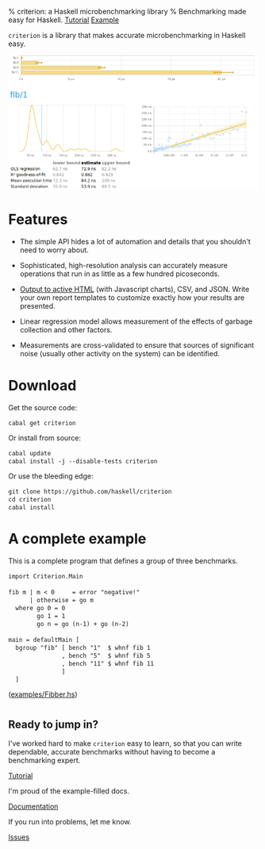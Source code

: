 % criterion: a Haskell microbenchmarking library
% Benchmarking made easy for Haskell.
  <a href="tutorial.html" class="btn btn-primary btn-lg" role="button">Tutorial</a> <a href="report.html" target="_blank" class="btn btn-info btn-lg" role="button">Example</a>



`criterion` is a library that makes accurate microbenchmarking in
Haskell easy.

<a href="fibber.html" target="_blank"><img src="fibber-screenshot.png"></img></a>


# Features

* The simple API hides a lot of automation and details that you
  shouldn't need to worry about.

* Sophisticated, high-resolution analysis can accurately measure
  operations that run in as little as a few hundred picoseconds.

* [Output to active HTML](report.html) (with Javascript charts), CSV,
  and JSON.  Write your own report templates to customize exactly how
  your results are presented.

* Linear regression model allows measurement of the effects of garbage
  collection and other factors.

* Measurements are cross-validated to ensure that sources of
  significant noise (usually other activity on the system) can be
  identified.


# Download

Get the source code:

~~~~
cabal get criterion
~~~~

Or install from source:

~~~~
cabal update
cabal install -j --disable-tests criterion
~~~~

Or use the bleeding edge:

~~~~
git clone https://github.com/haskell/criterion
cd criterion
cabal install
~~~~


# A complete example

This is a complete program that defines a group of three benchmarks.

~~~~ {.haskell}
import Criterion.Main

fib m | m < 0     = error "negative!"
      | otherwise = go m
  where go 0 = 0
        go 1 = 1
        go n = go (n-1) + go (n-2)

main = defaultMain [
  bgroup "fib" [ bench "1"  $ whnf fib 1
               , bench "5"  $ whnf fib 5
               , bench "11" $ whnf fib 11
               ]
  ]
~~~~
([examples/Fibber.hs](https://github.com/haskell/criterion/blob/master/examples/Fibber.hs))


<div class="jumbotron" style="margin-top: 40px;">
<h2 style="margin-top: 20px;">Ready to jump in?</h2>

I've worked hard to make `criterion` easy to learn, so that you can
write dependable, accurate benchmarks without having to become a
benchmarking expert.

<a href="tutorial.html" class="btn btn-success btn-lg" role="button">Tutorial</a>

I'm proud of the example-filled docs.

<a href="http://hackage.haskell.org/package/criterion" class="btn btn-info btn-lg" role="button">Documentation</a>

If you run into problems, let me know.

<a href="https://github.com/haskell/criterion" class="btn btn-warning btn-lg" role="button">Issues</a>

</div>
